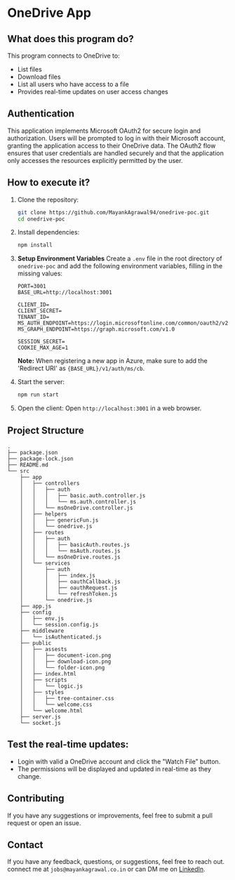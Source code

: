 # OneDrive App

## What does this program do?

This program connects to OneDrive to:
- List files
- Download files
- List all users who have access to a file
- Provides real-time updates on user access changes

## Authentication

This application implements Microsoft OAuth2 for secure login and authorization. Users will be prompted to log in with their Microsoft account, granting the application access to their OneDrive data. The OAuth2 flow ensures that user credentials are handled securely and that the application only accesses the resources explicitly permitted by the user.

## How to execute it?

1. Clone the repository:
    ```bash
    git clone https://github.com/MayankAgrawal94/onedrive-poc.git
    cd onedrive-poc
    ```

2. Install dependencies:
    ```bash
    npm install
    ```

3.  **Setup Environment Variables**
    Create a `.env` file in the root directory of `onedrive-poc` and add the following environment variables, filling in the missing values:

    ```
    PORT=3001
    BASE_URL=http://localhost:3001

    CLIENT_ID=
    CLIENT_SECRET=
    TENANT_ID=
    MS_AUTH_ENDPOINT=https://login.microsoftonline.com/common/oauth2/v2.0
    MS_GRAPH_ENDPOINT=https://graph.microsoft.com/v1.0

    SESSION_SECRET=
    COOKIE_MAX_AGE=1

    ```

    **Note:** When registering a new app in Azure, make sure to add the 'Redirect URI' as `{BASE_URL}/v1/auth/ms/cb`.
    
4. Start the server:
    ```bash
    npm run start
    ```

5. Open the client:
    Open `http://localhost:3001` in a web browser.

## Project Structure
```
.
├── package.json
├── package-lock.json
├── README.md
└── src
    ├── app
    │   ├── controllers
    │   │   ├── auth
    │   │   │   ├── basic.auth.controller.js
    │   │   │   └── ms.auth.controller.js
    │   │   └── msOneDrive.controller.js
    │   ├── helpers
    │   │   ├── genericFun.js
    │   │   └── onedrive.js
    │   ├── routes
    │   │   ├── auth
    │   │   │   ├── basicAuth.routes.js
    │   │   │   └── msAuth.routes.js
    │   │   └── msOneDrive.routes.js
    │   └── services
    │       ├── auth
    │       │   ├── index.js
    │       │   ├── oauthCallback.js
    │       │   ├── oauthRequest.js
    │       │   └── refreshToken.js
    │       └── onedrive.js
    ├── app.js
    ├── config
    │   ├── env.js
    │   └── session.config.js
    ├── middleware
    │   └── isAuthenticated.js
    ├── public
    │   ├── assests
    │   │   ├── document-icon.png
    │   │   ├── download-icon.png
    │   │   └── folder-icon.png
    │   ├── index.html
    │   ├── scripts
    │   │   └── logic.js
    │   ├── styles
    │   │   ├── tree-container.css
    │   │   └── welcome.css
    │   └── welcome.html
    ├── server.js
    └── socket.js
```

## Test the real-time updates:
- Login with valid a OneDrive account and click the "Watch File" button.
- The permissions will be displayed and updated in real-time as they change.

## Contributing
If you have any suggestions or improvements, feel free to submit a pull request or open an issue.

## Contact
If you have any feedback, questions, or suggestions, feel free to reach out.
connect me at `jobs@mayankagrawal.co.in` or can DM me on [LinkedIn](https://www.linkedin.com/in/mayank-agrawal-59192940/).